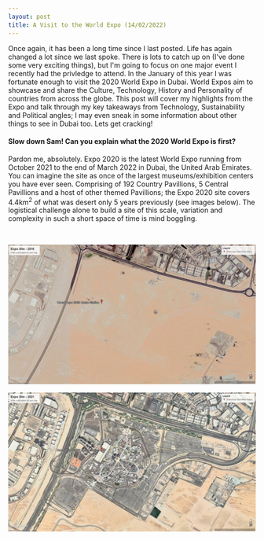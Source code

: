 ```yaml
---
layout: post
title: A Visit to the World Expo (14/02/2022)
---
```


Once again, it has been a long time since I last posted. Life has again changed a lot since we last spoke. There is lots to catch up on (I've done some very exciting things), but I'm going to focus on one major event
I recently had the privledge to attend. In the January of this year I was fortunate enough to visit the 2020 World Expo in Dubai. World Expos aim to showcase and share the Culture, Technology, History and Personality
of countries from across the globe. This post will cover my highlights from the Expo and talk through my key takeaways from Technology, Sustainability and Political angles; I may even sneak in some information
about other things to see in Dubai too. Lets get cracking!

#### Slow down Sam! Can you explain what the 2020 World Expo is first?

Pardon me, absolutely. Expo 2020 is the latest World Expo running from October 2021 to the end of March 2022 in Dubai, the United Arab Emirates. You can imagine the site as once of the largest museums/exhibition centers
you have ever seen. Comprising of 192 Country Pavillions, 5 Central Pavillions and a host of other themed Pavillions; the Expo 2020 site covers 4.4km<sup>2</sup> of what was desert only 5 years previously (see images below).
The logistical challenge alone to build a site of this scale, variation and complexity in such a short space of time is mind boggling.

<br/>

![The site of Expo 2020 Dubai in 2016.](/assets\images/expo-site-2016.jpg)

![The site of Expo 2020 Dubai in 2021.](/assets\images/expo-site-2021.jpg)